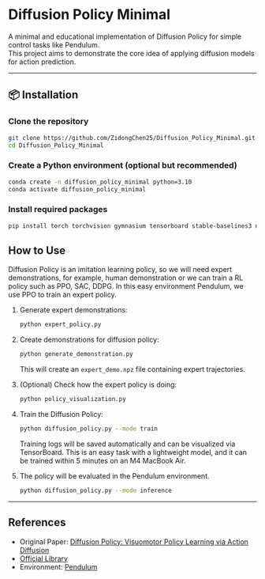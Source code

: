 # Diffusion Policy Minimal

A minimal and educational implementation of Diffusion Policy for simple control tasks like Pendulum.  
This project aims to demonstrate the core idea of applying diffusion models for action prediction.

---

## 📦 Installation

### Clone the repository

```bash
git clone https://github.com/ZidongChen25/Diffusion_Policy_Minimal.git
cd Diffusion_Policy_Minimal
```

### Create a Python environment (optional but recommended)

```bash
conda create -n diffusion_policy_minimal python=3.10
conda activate diffusion_policy_minimal
```

### Install required packages

```bash
pip install torch torchvision gymnasium tensorboard stable-baselines3 numpy
```

## How to Use

Diffusion Policy is an imitation learning policy, so we will need expert demonstrations, for example, human demonstration or we can train a RL policy such as PPO, SAC, DDPG. In this easy environment Pendulum, we use PPO to train an expert policy.

1. Generate expert demonstrations:

   ```bash
   python expert_policy.py
   ```

2. Create demonstrations for diffusion policy:

   ```bash
   python generate_demonstration.py
   ```

   This will create an `expert_demo.npz` file containing expert trajectories.

3. (Optional) Check how the expert policy is doing:

   ```bash
   python policy_visualization.py
   ```

4. Train the Diffusion Policy:

   ```bash
   python diffusion_policy.py --mode train
   ```

   Training logs will be saved automatically and can be visualized via TensorBoard. This is an easy task with a lightweight model, and it can be trained within 5 minutes on an M4 MacBook Air.

5. The policy will be evaluated in the Pendulum environment.
    ```bash
   python diffusion_policy.py --mode inference
   ```
---

## References

- Original Paper: [Diffusion Policy: Visuomotor Policy Learning via Action Diffusion](https://arxiv.org/pdf/2303.04137)  <!-- Replace with actual link -->
- [Official Library](https://diffusion-policy.cs.columbia.edu/)  <!-- Replace with actual link -->
- Environment: [Pendulum](https://gymnasium.farama.org/environments/classic_control/pendulum/)